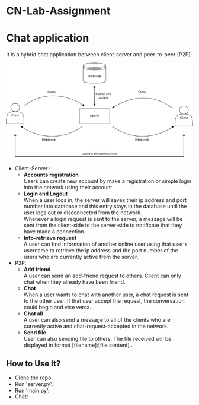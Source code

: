 # CN-Lab-Assignment
# Chat application

It is a hybrid chat application between client-server and peer-to-peer (P2P).<br/>

![Model](model.png)
* Client-Server :
    * **Accounts registration**<br/>
    Users can create new account by make a registration or simple login into the network using their account.
    * **Login and Logout**<br/>
    When a user logs in, the server will saves their ip address and port number into database and this entry stays in the database until the user logs out or disconnected from the network.<br/>Whenever a login request is sent to the server, a message will be sent from the client-side to the server-side to notificate that they have made a connection.
    * **Info-retrieve request**<br/>
    A user can find information of another online user using that user's username to retrieve the ip address and the port number of the users who are currently active from the server.
* P2P:
    * **Add friend**<br/>
    A user can send an add-friend request to others. Client can only chat when they already have been friend.
    * **Chat**<br/>
    When a user wants to chat with another user, a chat request is sent to the other user. If that user accept the request, the conversation could begin and vice versa.
    * **Chat all**<br/>
    A user can also send a message to all of the clients who are currently active and chat-request-accepted in the network.
     * **Send file**<br/>
    User can also sending file to others. The file received will be displayed in format [filename]:[file content]..
    

## How to Use It?
* Clone the repo.
* Run 'server.py'.
* Run 'main.py'.
* Chat!
